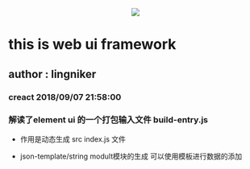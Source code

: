 <p align="center">
  <img src="http://owkwzy737.bkt.clouddn.com/lx-logo.png">
</p>

# this is web ui  framework
## author : lingniker
### creact 2018/09/07 21:58:00

### 解读了element ui 的一个打包输入文件  build-entry.js

* 作用是动态生成 src index.js 文件

* json-template/string modult模块的生成 可以使用模板进行数据的添加
